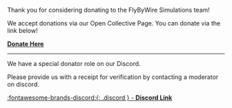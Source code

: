 Thank you for considering donating to the FlyByWire Simulations team!

We accept donations via our Open Collective Page. You can donate via the link below!

[**Donate Here**](https://opencollective.com/)

---

We have a special donator role on our Discord.

Please provide us with a receipt for verification by contacting a moderator on discord.

[:fontawesome-brands-discord:{: .discord } - **Discord Link**](https://discord.gg/flybywire)
